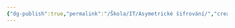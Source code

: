 ```yaml
---
{"dg-publish":true,"permalink":"/Škola/IT/Asymetrické šifrování/","created":"2024-03-18T20:53:11.399+01:00","updated":"2024-03-13T18:07:51.940+01:00"}
---
```


